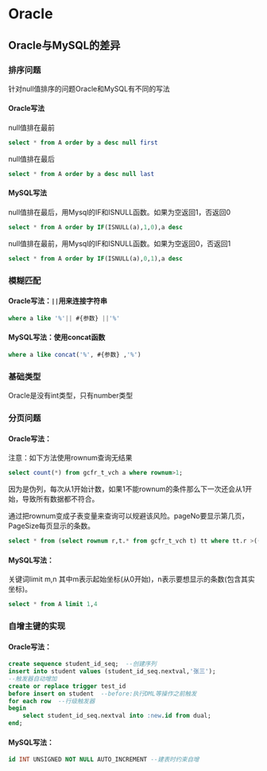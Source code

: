 # Oracle

## Oracle与MySQL的差异

### 排序问题

针对null值排序的问题Oracle和MySQL有不同的写法

#### Oracle写法

null值排在最前

```sql
select * from A order by a desc null first
```

null值排在最后

```sql
select * from A order by a desc null last
```

#### MySQL写法

null值排在最后，用Mysql的IF和ISNULL函数。如果为空返回1，否返回0

```sql
select * from A order by IF(ISNULL(a),1,0),a desc
```

null值排在最前，用Mysql的IF和ISNULL函数。如果为空返回0，否返回1

```sql
select * from A order by IF(ISNULL(a),0,1),a desc
```

### 模糊匹配

#### Oracle写法：`||`用来连接字符串

```sql
where a like '%'|| #{参数} ||'%'
```

#### MySQL写法：使用concat函数

```sql
where a like concat('%', #{参数} ,'%')
```

### 基础类型

Oracle是没有int类型，只有number类型

### 分页问题

#### Oracle写法：

注意：如下方法使用rownum查询无结果

```sql
select count(*) from gcfr_t_vch a where rownum>1;
```

因为是伪列，每次从1开始计数，如果1不能rownum的条件那么下一次还会从1开始，导致所有数据都不符合。

通过把rownum变成子表变量来查询可以规避该风险。pageNo要显示第几页，PageSize每页显示的条数。

```sql
select * from (select rownum r,t.* from gcfr_t_vch t) tt where tt.r >((pageNo - 1) * pageSize) and tt.r <= (pageNo * pageSize);
```

#### MySQL写法：

关键词limit m,n 其中m表示起始坐标(从0开始)，n表示要想显示的条数(包含其实坐标)。

```sql
select * from A limit 1,4
```

### 自增主键的实现

#### Oracle写法：

```sql
create sequence student_id_seq;  --创建序列
insert into student values (student_id_seq.nextval,'张三');
--触发器自动增加
create or replace trigger test_id
before insert on student  --before:执行DML等操作之前触发
for each row  --行级触发器
begin 
	select student_id_seq.nextval into :new.id from dual;
end;
```

#### MySQL写法：

```sql
id INT UNSIGNED NOT NULL AUTO_INCREMENT --建表时约束自增
```

